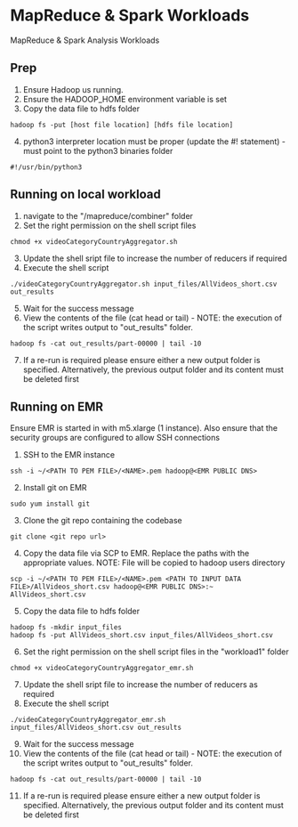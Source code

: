 # MapReduce & Spark Workloads
MapReduce &amp; Spark Analysis Workloads

## Prep

1. Ensure Hadoop us running. 
2. Ensure the HADOOP_HOME environment variable is set  
3. Copy the data file to hdfs folder 
```
hadoop fs -put [host file location] [hdfs file location]
```
4. python3 interpreter location must be proper (update the #! statement) - must point to the python3 binaries folder
```
#!/usr/bin/python3 
```

## Running on local workload 

1. navigate to the "/mapreduce/combiner" folder 
2. Set the right permission on the shell script files
```
chmod +x videoCategoryCountryAggregator.sh
```
3. Update the shell sript file to increase the number of reducers if required 
4. Execute the shell script 
```
./videoCategoryCountryAggregator.sh input_files/AllVideos_short.csv out_results
```
5. Wait for the success message 
6. View the contents of the file (cat head or tail) - NOTE: the execution of the script writes output to "out_results" folder. 
```
hadoop fs -cat out_results/part-00000 | tail -10
```
7. If a re-run is required please ensure either a new output folder is specified. Alternatively, the previous output folder and its content must be deleted first 

## Running on EMR 

Ensure EMR is started in with m5.xlarge (1 instance). Also ensure that the security groups are configured to allow SSH connections

1. SSH to the EMR instance 
```
ssh -i ~/<PATH TO PEM FILE>/<NAME>.pem hadoop@<EMR PUBLIC DNS>
```
2. Install git on EMR 
```
sudo yum install git 
```
3. Clone the git repo containing the codebase 
```
git clone <git repo url>
```
4. Copy the data file via SCP to EMR. Replace the paths with the appropriate values. NOTE: File will be copied to hadoop users directory 
```
scp -i ~/<PATH TO PEM FILE>/<NAME>.pem <PATH TO INPUT DATA FILE>/AllVideos_short.csv hadoop@<EMR PUBLIC DNS>:~
AllVideos_short.csv
```
5. Copy the data file to hdfs folder 
```
hadoop fs -mkdir input_files
hadoop fs -put AllVideos_short.csv input_files/AllVideos_short.csv
```
6. Set the right permission on the shell script files in the "workload1" folder 
```
chmod +x videoCategoryCountryAggregator_emr.sh
```
7. Update the shell sript file to increase the number of reducers as required 
8. Execute the shell script 
```
./videoCategoryCountryAggregator_emr.sh input_files/AllVideos_short.csv out_results
```
9. Wait for the success message 
10. View the contents of the file (cat head or tail) - NOTE: the execution of the script writes output to "out_results" folder. 
```
hadoop fs -cat out_results/part-00000 | tail -10
```
11. If a re-run is required please ensure either a new output folder is specified. Alternatively, the previous output folder and its content must be deleted first
